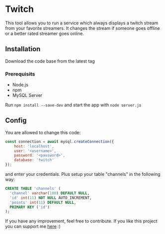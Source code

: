 # Twitch
This tool allows you to run a service which always displays a twitch stream from your favorite streamers. It changes the stream if someone goes offline or a better rated streamer goes online.
## Installation
Download the code base from the latest tag
### Prerequisits
- Node.js
- npm
- MySQL Server

Run `npm install --save-dev` and start the app with `node server.js`

## Config
You are allowed to change this code:
```javascript
const connection = await mysql.createConnection({
    host: 'localhost',
    user: '<username>',
    password: '<password>',
    database: 'twitch'
});
```
and enter your credentials. Plus setup your table "channels" in the following way:
```SQL
CREATE TABLE 'channels' (
  'channel' varchar(100) DEFAULT NULL,
  'id' int(11) NOT NULL AUTO_INCREMENT,
  'points' int(11) DEFAULT NULL,
  PRIMARY KEY ('id')
);
```
If you have any improvement, feel free to contribute. If you like this project you can support me [here](https://paypal.me/Shabib309) :)
